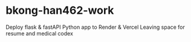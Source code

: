 # bkong-han462-work
Deploy flask &amp; fastAPI Python app to Render &amp; Vercel 
Leaving space for resume
and
medical codex